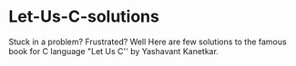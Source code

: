 # Let-Us-C-solutions
Stuck in a problem? Frustrated? Well Here are few solutions to the famous book for C language "Let Us C'' by Yashavant Kanetkar. 
